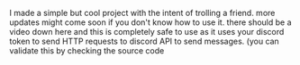 I made a simple but cool project with the intent of trolling a friend. more updates might come soon if you don't know how to use it. there should be a video down here
and this is completely safe to use as it uses your discord token to send HTTP requests to discord API to send messages. (you can validate this by checking the source code
